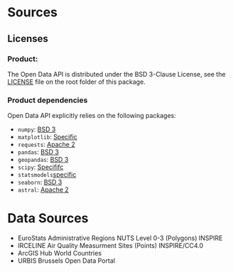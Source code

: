 # Sources

## Licenses

### Product:

The Open Data API is distributed under the BSD 3-Clause License,
see the [LICENSE](./LICENSE) file on the root folder of this package.

### Product dependencies

Open Data API explicitly relies on the following packages:

 - `numpy`: [BSD 3](https://github.com/numpy/numpy/blob/master/LICENSE.txt)
 - `matplotlib`: [Specific](https://github.com/matplotlib/matplotlib/blob/master/LICENSE/LICENSE)
 - `requests`: [Apache 2](https://github.com/psf/requests/blob/master/LICENSE)
 - `pandas`: [BSD 3](https://github.com/pandas-dev/pandas/blob/master/LICENSE)
 - `geopandas`: [BSD 3](https://github.com/geopandas/geopandas/blob/master/LICENSE.txt)
 - `scipy`: [Specififc](https://github.com/scipy/scipy/blob/master/LICENSE.txt)
 - `statsmodels`[specific](https://github.com/statsmodels/statsmodels/blob/master/LICENSE.txt)
 - `seaborn`: [BSD 3](https://github.com/mwaskom/seaborn/blob/master/LICENSE)
 - `astral`: [Apache 2](https://github.com/sffjunkie/astral/blob/master/LICENSE)

# Data Sources

 - EuroStats Administrative Regions NUTS Level 0-3 (Polygons) INSPIRE
 - IRCELINE Air Quality Measurment Sites (Points) INSPIRE/CC4.0
 - ArcGIS Hub World Countries
 - URBIS Brussels Open Data Portal
